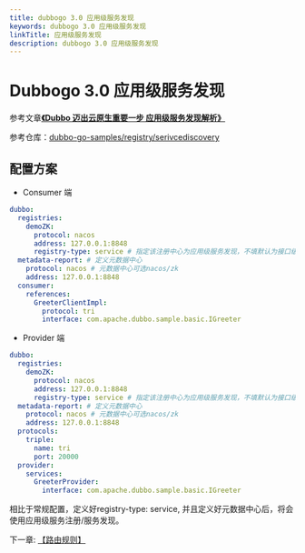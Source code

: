 ```yaml
---
title: dubbogo 3.0 应用级服务发现
keywords: dubbogo 3.0 应用级服务发现
linkTitle: 应用级服务发现
description: dubbogo 3.0 应用级服务发现
---
```


# Dubbogo 3.0 应用级服务发现

参考文章[**《Dubbo 迈出云原生重要一步 应用级服务发现解析》**](https://baijiahao.baidu.com/s?id=1669266413887039723&wfr=spider&for=pc)

参考仓库：[dubbo-go-samples/registry/serivcediscovery](https://github.com/apache/dubbo-go-samples/tree/master/registry/servicediscovery)

## 配置方案

- Consumer 端

```yaml
dubbo:
  registries:
    demoZK:
      protocol: nacos
      address: 127.0.0.1:8848
      registry-type: service # 指定该注册中心为应用级服务发现，不填默认为接口级
  metadata-report: # 定义元数据中心
    protocol: nacos # 元数据中心可选nacos/zk
    address: 127.0.0.1:8848
  consumer:
    references:
      GreeterClientImpl:
        protocol: tri
        interface: com.apache.dubbo.sample.basic.IGreeter 
```



- Provider 端

```yaml
dubbo:
  registries:
    demoZK:
      protocol: nacos
      address: 127.0.0.1:8848
      registry-type: service # 指定该注册中心为应用级服务发现，不填默认为接口级
  metadata-report: # 定义元数据中心
    protocol: nacos # 元数据中心可选nacos/zk
    address: 127.0.0.1:8848 
  protocols:
    triple:
      name: tri
      port: 20000
  provider:
    services:
      GreeterProvider:
        interface: com.apache.dubbo.sample.basic.IGreeter 
```

相比于常规配置，定义好registry-type: service, 并且定义好元数据中心后，将会使用应用级服务注册/服务发现。

下一章: [【路由规则】](./mesh_router.html)